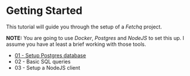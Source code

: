 # Getting Started

This tutorial will guide you through the setup of a _Fetchq_ project.

**NOTE:** You are going to use _Docker_, _Postgres_ and _NodeJS_ to set this up.
I assume you have at least a brief working with those tools.

* [01 - Setup Postgres database](./01-postgres-setup.md)
* 02 - Basic SQL queries
* 03 - Setup a NodeJS client
